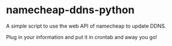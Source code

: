 # namecheap-ddns-python
A simple script to use the web API of namecheap to update DDNS.

Plug in your information and put it in crontab and away you go!
